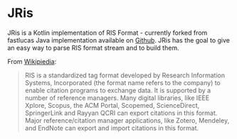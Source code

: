 # JRis
JRis is a Kotlin implementation of RIS Format - currently forked from fastlucas Java implementation
available on [Github](https://github.com/fastluca/JRis).
JRis has the goal to give an easy way to parse RIS format stream and to build them.

From [Wikipiedia](https://en.wikipedia.org/wiki/RIS_(file_format)):
> RIS is a standardized tag format developed by Research Information Systems, Incorporated (the format name refers to the company) to  enable citation programs to exchange data. It is supported by a number of reference managers. Many digital libraries, like IEEE Xplore, Scopus, the ACM Portal, Scopemed, ScienceDirect, SpringerLink and Rayyan QCRI can export citations in this format. Major reference/citation manager applications, like Zotero, Mendeley, and EndNote can export and import citations in this format.